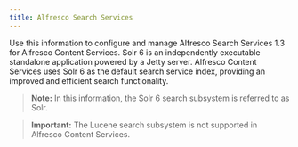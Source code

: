 ```yaml
---
title: Alfresco Search Services 
---
```


Use this information to configure and manage Alfresco Search Services 1.3 for Alfresco Content Services.
Solr 6 is an independently executable standalone application powered by a Jetty server. Alfresco Content Services uses Solr 6 as the default search service index, providing an improved and efficient search functionality.

> **Note:** In this information, the Solr 6 search subsystem is referred to as Solr.

> **Important:** The Lucene search subsystem is not supported in Alfresco Content Services.

